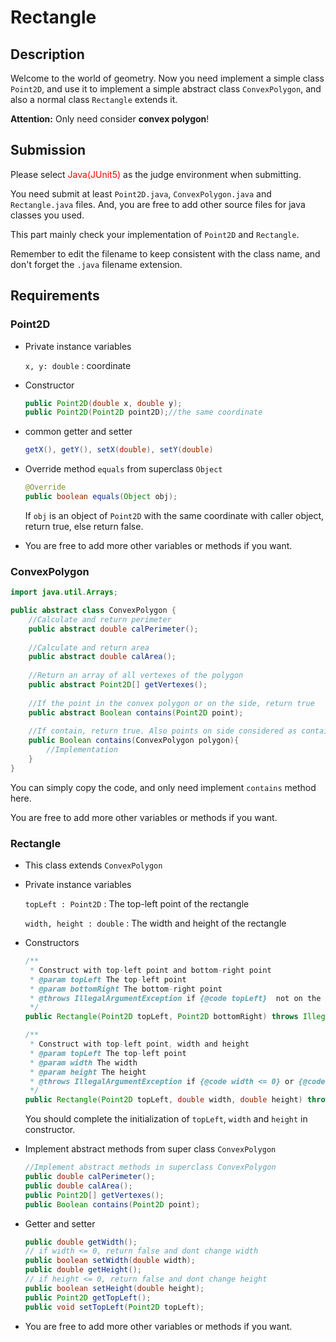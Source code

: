 # Rectangle

## Description

Welcome to the world of geometry. Now you need implement a simple class `Point2D`, and use it to implement a simple abstract class `ConvexPolygon`, and also a normal class `Rectangle` extends it.

**Attention:** Only need consider **convex polygon**!

## Submission

Please select <font color=Red>Java(JUnit5)</font> as the judge environment when submitting.

You need submit at least `Point2D.java`, `ConvexPolygon.java` and `Rectangle.java` files. And, you are free to add other source files for java classes you used.

This part mainly check your implementation of `Point2D` and `Rectangle`.

Remember to edit the filename to keep consistent with the class name, and don't forget the `.java` filename extension.

## Requirements

### Point2D

- Private instance variables

  `x, y: double` : coordinate

- Constructor

  ```java
  public Point2D(double x, double y);
  public Point2D(Point2D point2D);//the same coordinate
  ```

- common getter and setter

  ```java
  getX(), getY(), setX(double), setY(double)
  ```

- Override method `equals` from superclass `Object`

  ```java
  @Override
  public boolean equals(Object obj);
  ```

  If `obj` is an object of `Point2D` with the same coordinate with caller object, return true, else return false.

- You are free to add more other variables or methods if you want.

### ConvexPolygon

```java
import java.util.Arrays;

public abstract class ConvexPolygon {
	//Calculate and return perimeter
    public abstract double calPerimeter();
    
    //Calculate and return area
    public abstract double calArea();
    
    //Return an array of all vertexes of the polygon
    public abstract Point2D[] getVertexes();
    
    //If the point in the convex polygon or on the side, return true
    public abstract Boolean contains(Point2D point);
    
    //If contain, return true. Also points on side considered as contained
    public Boolean contains(ConvexPolygon polygon){
        //Implementation
    }
}
```

You can simply copy the code, and only need implement `contains` method here.

You are free to add more other variables or methods if you want.

### Rectangle

- This class extends `ConvexPolygon`

- Private instance variables

  `topLeft : Point2D` : The top-left point of the rectangle

  `width, height : double` : The width and height of the rectangle

- Constructors

  ```java
  /**
   * Construct with top-left point and bottom-right point
   * @param topLeft The top-left point
   * @param bottomRight The bottom-right point
   * @throws IllegalArgumentException if {@code topLeft}  not on the upper left of 	    {@code bottomRight}
   */
  public Rectangle(Point2D topLeft, Point2D bottomRight) throws IllegalArgumentException;
  
  /**
   * Construct with top-left point, width and height
   * @param topLeft The top-left point
   * @param width The width
   * @param height The height
   * @throws IllegalArgumentException if {@code width <= 0} or {@code height <= 0}
   */
  public Rectangle(Point2D topLeft, double width, double height) throws IllegalArgumentException;
  ```

  You should complete the initialization of `topLeft`, `width` and `height` in constructor.

- Implement abstract methods from super class `ConvexPolygon`

  ```java
  //Implement abstract methods in superclass ConvexPolygon
  public double calPerimeter();
  public double calArea();
  public Point2D[] getVertexes();
  public Boolean contains(Point2D point);
  ```

- Getter and setter

  ```java
  public double getWidth();
  // if width <= 0, return false and dont change width
  public boolean setWidth(double width);
  public double getHeight();
  // if height <= 0, return false and dont change height
  public boolean setHeight(double height);
  public Point2D getTopLeft();
  public void setTopLeft(Point2D topLeft);
  ```

- You are free to add more other variables or methods if you want.